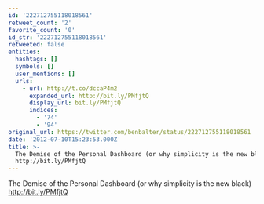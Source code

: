 ```yaml
---
id: '222712755118018561'
retweet_count: '2'
favorite_count: '0'
id_str: '222712755118018561'
retweeted: false
entities:
  hashtags: []
  symbols: []
  user_mentions: []
  urls:
    - url: http://t.co/dccaP4m2
      expanded_url: http://bit.ly/PMfjtQ
      display_url: bit.ly/PMfjtQ
      indices:
        - '74'
        - '94'
original_url: https://twitter.com/benbalter/status/222712755118018561
date: '2012-07-10T15:23:53.000Z'
title: >-
  The Demise of the Personal Dashboard (or why simplicity is the new black)
  http://bit.ly/PMfjtQ
---
```


The Demise of the Personal Dashboard (or why simplicity is the new black) http://bit.ly/PMfjtQ